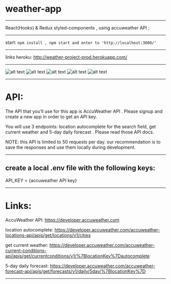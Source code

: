 # weather-app
********
React(Hooks) & Redux  styled-components , using accuweather API ;
********
start: ``` npm install , npm start and enter to 'http://localhost:3000/' ```
********
links heroku: http://weather-project-prod.herokuapp.com/
********
![alt text](https://res.cloudinary.com/dyy8fcstp/image/upload/v1587246598/weather/1_ratjay.jpg)
![alt text](https://res.cloudinary.com/dyy8fcstp/image/upload/v1587246598/weather/2_fsvclj.jpg)
![alt text](https://res.cloudinary.com/dyy8fcstp/image/upload/v1587246598/weather/3_sicpgy.jpg)
![alt text](https://res.cloudinary.com/dyy8fcstp/image/upload/v1587246599/weather/4_ybsrmz.jpg)
![alt text](https://res.cloudinary.com/dyy8fcstp/image/upload/v1587246598/weather/5_egoktr.jpg)
********
# API: 
The API that you’ll use for this app is AccuWeather API . Please signup and create a new app in
order to get an API key.

You will use 3 endpoints: location autocomplete for the search field, get current weather and
5-day daily forecast . Please read those API docs.

NOTE: this API is limited to 50 requests per day. our recommendation is to save the responses
and use them locally during development.
********
## create a local .env file with the following keys:

API_KEY = {accuweather API key}
********
# Links:
AccuWeather API: https://developer.accuweather.com

location autocomplete: https://developer.accuweather.com/accuweather-locations-api/apis/get/locations/v1/cities

get current weather: https://developer.accuweather.com/accuweather-current-conditions-api/apis/get/currentconditions/v1/%7BlocationKey%7Dautocomplete

5-day daily forecast: https://developer.accuweather.com/accuweather-forecast-api/apis/get/forecasts/v1/daily/5day/%7BlocationKey%7D
********
